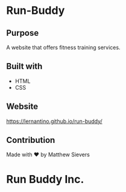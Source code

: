 # Run-Buddy

## Purpose
A website that offers fitness training services.

## Built with
* HTML
* CSS

## Website
https://lernantino.github.io/run-buddy/

## Contribution
Made with &#10084;&#65039; by Matthew Sievers

# Run Buddy Inc.
